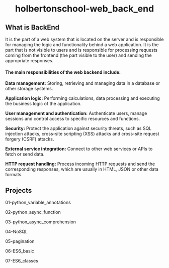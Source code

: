 <h1 align = "center">holbertonschool-web_back_end</h1>

 <h2>What is BackEnd</h2>
 <p>It is the part of a web system that is located on the server and is responsible for managing the logic and functionality behind a web application. It is the part that is not visible to users and is responsible for processing requests coming from the frontend (the part visible to the user) and sending the appropriate responses.</p>

<h4>The main responsibilities of the web backend include:</h4>

<b>Data management:</b> Storing, retrieving and managing data in a database or other storage systems.

<b>Application logic:</b> Performing calculations, data processing and executing the business logic of the application.

<b>User management and authentication:</b> Authenticate users, manage sessions and control access to specific resources and functions.

<b>Security:</b> Protect the application against security threats, such as SQL injection attacks, cross-site scripting (XSS) attacks and cross-site request forgery (CSRF) attacks.

<b>External service integration:</b> Connect to other web services or APIs to fetch or send data.

<b>HTTP request handling:</b> Process incoming HTTP requests and send the corresponding responses, which are usually in HTML, JSON or other data formats.

<h2>Projects</h2>
 <p>01-python_variable_annotations</p>
 <p>02-python_async_function</p>
 <p>03-python_async_comprehension</p>
 <p>04-NoSQL</p>
 <p>05-pagination</p>
 <p>06-ES6_basic</p>
 <p>07-ES6_classes</p>
